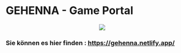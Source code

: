 # GEHENNA - Game Portal


<p align="center" width="100%">
  <img src="public/images/readme01.gif" />
 
</p>


### Sie können es hier finden : https://gehenna.netlify.app/
